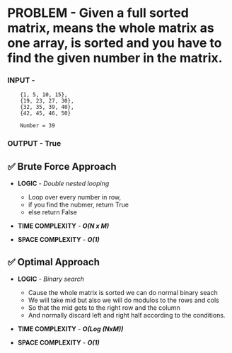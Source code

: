 # PROBLEM - Given a full sorted matrix, means the whole matrix as one array, is sorted and you have to find the given number in the matrix.

### INPUT -
        {1, 5, 10, 15},
        {19, 23, 27, 30},
        {32, 35, 39, 40},
        {42, 45, 46, 50}

        Number = 39

### OUTPUT - True

## ✅ Brute Force Approach

- **LOGIC** - *Double nested looping*
    - Loop over every number in row,
    - if you find the nubmer, return True
    - else return False

- **TIME COMPLEXITY** - ***O(N x M)***
- **SPACE COMPLEXITY** - ***O(1)***

## ✅ Optimal Approach

- **LOGIC** - *Binary search*
    - Cause the whole matrix is sorted we can do normal binary seach
    - We will take mid but also we will do modulos to the rows and cols
    - So that the mid gets to the right row and the column
    - And normally discard left and right half according to the conditions.

- **TIME COMPLEXITY** - ***O(Log (NxM))***
- **SPACE COMPLEXITY** - ***O(1)***